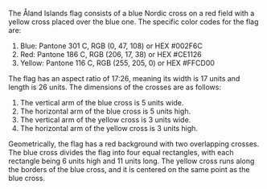 The Åland Islands flag consists of a blue Nordic cross on a red field with a yellow cross placed over the blue one. The specific color codes for the flag are:

1. Blue: Pantone 301 C, RGB (0, 47, 108) or HEX #002F6C
2. Red: Pantone 186 C, RGB (206, 17, 38) or HEX #CE1126
3. Yellow: Pantone 116 C, RGB (255, 205, 0) or HEX #FFCD00

The flag has an aspect ratio of 17:26, meaning its width is 17 units and length is 26 units. The dimensions of the crosses are as follows:

1. The vertical arm of the blue cross is 5 units wide.
2. The horizontal arm of the blue cross is 5 units high.
3. The vertical arm of the yellow cross is 3 units wide.
4. The horizontal arm of the yellow cross is 3 units high.

Geometrically, the flag has a red background with two overlapping crosses. The blue cross divides the flag into four equal rectangles, with each rectangle being 6 units high and 11 units long. The yellow cross runs along the borders of the blue cross, and it is centered on the same point as the blue cross.